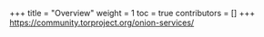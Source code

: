 +++
title = "Overview"
weight = 1
toc = true
contributors = []
+++
https://community.torproject.org/onion-services/
